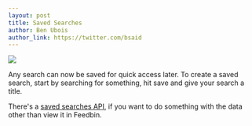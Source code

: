```yaml
---
layout: post
title: Saved Searches
author: Ben Ubois
author_link: https://twitter.com/bsaid
---
```


<img src="{{ 'images/2013-10-14/saved-searches.gif' | asset_path }}" style="max-width: 818px;" />

Any search can now be saved for quick access later. To create a saved search, start by searching for something, hit save and give your search a title.

There's a [saved searches API](https://github.com/feedbin/feedbin-api/blob/master/content/saved-searches.md), if you want to do something with the data other than view it in Feedbin.